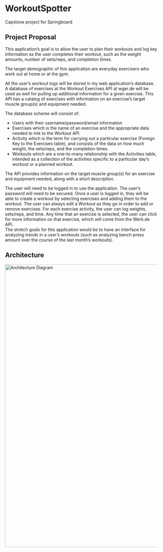 # WorkoutSpotter
Capstone project for Springboard

## Project Proposal

This application’s goal is to allow the user to plan their workouts and log key information as the user completes their workout, such as the weight amounts, number of sets/reps, and completion times.  

The target demographic of this application are everyday exercisers who work out at home or at the gym. 

All the user’s workout logs will be stored in my web application’s database.  A database of exercises at the Workout Exercises API at wger.de will be used as well for pulling up additional information for a given exercise.  This API has a catalog of exercises with information on an exercise’s target muscle group(s) and equipment needed.

The database scheme will consist of:
 - Users with their username/password/email information
 - Exercises which is the name of an exercise and the appropriate data needed to link to the Workout API
 - Activity which is the term for carrying out a particular exercise (Foreign Key to the Exercises table), and consists of the data on how much weight, the sets/reps, and the completion times.
 - Workouts which are a one-to-many relationship with the Activities table, intended as a collection of the activities specific to a particular day’s workout or a planned workout.

The API provides information on the target muscle group(s) for an exercise and equipment needed, along with a short description.  

The user will need to be logged in to use the application.  The user’s password will need to be secured.
Once a user is logged in, they will be able to create a workout by selecting exercises and adding them to the workout. The user can always edit a Workout as they go in order to add or remove exercises. For each exercise activity, the user can log weights, sets/reps, and time. Any time that an exercise is selected, the user can click for more information on that exercise, which will come from the Werk.de API.  
The stretch goals for this application would be to have an interface for analyzing trends in a user’s workouts (such as analyzing bench press amount over the course of the last month’s workouts).  

## Architecture
<img width="930" alt="Architecture Diagram" src="https://user-images.githubusercontent.com/55671489/146503166-0d7b7d51-1219-4665-b5db-4a261bd06e80.png">
